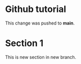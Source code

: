 # Github tutorial

This change was pushed to **main**.

# Section 1
This is new section in new branch.


